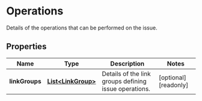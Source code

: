 

# Operations

Details of the operations that can be performed on the issue.
## Properties

Name | Type | Description | Notes
------------ | ------------- | ------------- | -------------
**linkGroups** | [**List&lt;LinkGroup&gt;**](LinkGroup.md) | Details of the link groups defining issue operations. |  [optional] [readonly]



